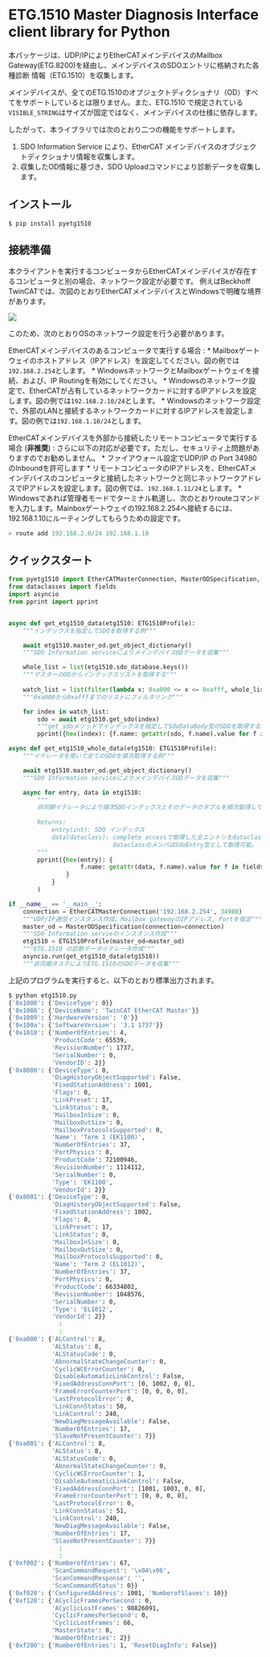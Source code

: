 # ETG.1510 Master Diagnosis Interface client library for Python

本パッケージは、UDP/IPによりEtherCATメインデバイスのMailbox Gateway(ETG.8200)を経由し、メインデバイスのSDOエントリに格納された各種診断
情報（ETG.1510）を収集します。

メインデバイスが、全てのETG.1510のオブジェクトディクショナリ（OD）すべてをサポートしているとは限りません。また、ETG.1510 で規定されている
``VISIBLE_STRING``はサイズが固定ではなく、メインデバイスの仕様に依存します。

したがって、本ライブラリでは次のとおり二つの機能をサポートします。

1. SDO Information Service により、EtherCAT メインデバイスのオブジェクトディクショナリ情報を収集します。
2. 収集したOD情報に基づき、SDO Uploadコマンドにより診断データを収集します。

## インストール

```shell
$ pip install pyetg1510
```

## 接続準備

本クライアントを実行するコンピュータからEtherCATメインデバイスが存在するコンピュータと別の場合、ネットワーク設定が必要です。
例えばBeckhoff TwinCATでは、次図のとおりEtherCATメインデバイスとWindowsで明確な境界があります。

![](docs/source/connection.png)

このため、次のとおりOSのネットワーク設定を行う必要があります。

EtherCATメインデバイスのあるコンピュータで実行する場合
    : * Mailboxゲートウェイのホストアドレス（IPアドレス）を設定してください。図の例では`192.168.2.254`とします。
    * WindowsネットワークとMailboxゲートウェイを接続、および、IP Routingを有効にしてください。
    * Windowsのネットワーク設定で、EtherCATが占有しているネットワークカードに対するIPアドレスを設定します。図の例では`192.168.2.10/24`とします。
    * Windowsのネットワーク設定で、外部のLANと接続するネットワークカードに対するIPアドレスを設定します。図の例では`192.168.1.10/24`とします。

EtherCATメインデバイスを外部から接続したリモートコンピュータで実行する場合 (**非推奨**)
    : さらに以下の対応が必要です。ただし、セキュリティ上問題がありますのでお勧めしません。
    * ファイアウォール設定でUDP/IP の Port 34980 のInboundを許可します
    * リモートコンピュータのIPアドレスを、EtherCATメインデバイスのコンピュータと接続したネットワークと同じネットワークアドレスでIPアドレスを設定します。図の例では、`192.168.1.11/24`とします。
    * Windowsであれば管理者モードでターミナル軌道し、次のとおりrouteコマンドを入力します。Mainboxゲートウェイの192.168.2.254へ接続するには、192.168.1.10にルーティングしてもらうための設定です。
    
   ``` powershell
   > route add 192.168.2.0/24 192.168.1.10
   ```

## クイックスタート

``` python
from pyetg1510 import EtherCATMasterConnection, MasterODSpecification, ETG1510Profile
from dataclasses import fields
import asyncio
from pprint import pprint


async def get_etg1510_data(etg1510: ETG1510Profile):
    """インデックスを指定してSDOを取得する例"""

    await etg1510.master_od.get_object_dictionary()
    """SDO Information serviceによりメインデバイスODデータを収集"""

    whole_list = list(etg1510.sdo_database.keys())
    """マスターのODからインデックスリストを取得する"""
    
    watch_list = list(filter(lambda x: 0xa000 <= x <= 0xafff, whole_list))
    """0xa000から0xafffまでのリストにフィルタリング"""

    for index in watch_list:
        sdo = await etg1510.get_sdo(index)
        """get_sdoメソッドでインデックスを指定してSdoDataBody型のSDOを取得する"""
        pprint({hex(index): {f.name: getattr(sdo, f.name).value for f in fields(sdo)}})

async def get_etg1510_whole_data(etg1510: ETG1510Profile):
    """イテレータを用いて全てのSDOを順次取得する例"""

    await etg1510.master_od.get_object_dictionary()
    """SDO Information serviceによりメインデバイスODデータを収集"""

    async for entry, data in etg1510:
        """
        非同期イテレータにより順次SDOインデックスとそのデータのタプルを順次取得してpprintで整形して標準出力
    
        Returns:
            entry(int): SDO インデックス
            data(dataclass): complete accessで取得した全エントリをdataclassをコンテナとして取得。
                             dataclassのメンバはSdoEntry型として取得可能。
        """
        pprint({hex(entry): {
                    f.name: getattr(data, f.name).value for f in fields(data)
                }
            }
        )

if __name__ == '__main__':
    connection = EtherCATMasterConnection('192.168.2.254', 34980)
    """UDP/IP通信インスタンス作成。Mailbox gatewayのIPアドレス, Portを指定"""
    master_od = MasterODSpecification(connection=connection)
    """SDO Information servieのインスタンス作成"""
    etg1510 = ETG1510Profile(master_od=master_od)
    """ETG.1510 の診断データイテレータ作成"""
    asyncio.run(get_etg1510_data(etg1510))
    """非同期タスクによりETG.1510のSDOデータを収集"""
```

上記のプログラムを実行すると、以下のとおり標準出力されます。

```bash
$ python etg1510.py
{'0x1000': {'DeviceType': 0}}
{'0x1008': {'DeviceName': 'TwinCAT EtherCAT Master'}}
{'0x1009': {'HardwareVersion': '0'}}
{'0x100a': {'SoftwareVersion': '3.1 1737'}}
{'0x1018': {'NumberOfEntries': 4,
            'ProductCode': 65539,
            'RevisionNumber': 1737,
            'SerialNumber': 0,
            'VendorID': 2}}
{'0x8000': {'DeviceType': 0,
            'DiagHistoryObjectSupported': False,
            'FixedStationAddress': 1001,
            'Flags': 0,
            'LinkPreset': 17,
            'LinkStatus': 0,
            'MailboxInSize': 0,
            'MailboxOutSize': 0,
            'MailboxProtocolsSupported': 0,
            'Name': 'Term 1 (EK1100)',
            'NumberOfEntries': 37,
            'PortPhysics': 0,
            'ProductCode': 72100946,
            'RevisionNumber': 1114112,
            'SerialNumber': 0,
            'Type': 'EK1100',
            'VendorId': 2}}
{'0x8001': {'DeviceType': 0,
            'DiagHistoryObjectSupported': False,
            'FixedStationAddress': 1002,
            'Flags': 0,
            'LinkPreset': 17,
            'LinkStatus': 0,
            'MailboxInSize': 0,
            'MailboxOutSize': 0,
            'MailboxProtocolsSupported': 0,
            'Name': 'Term 2 (EL1012)',
            'NumberOfEntries': 37,
            'PortPhysics': 0,
            'ProductCode': 66334802,
            'RevisionNumber': 1048576,
            'SerialNumber': 0,
            'Type': 'EL1012',
            'VendorId': 2}}
              :
              :
{'0xa000': {'ALControl': 8,
            'ALStatus': 8,
            'ALStatusCode': 0,
            'AbnormalStateChangeCounter': 0,
            'CyclicWCErrorCounter': 0,
            'DisableAutomaticLinkControl': False,
            'FixedAddressConnPort': [0, 1002, 0, 0],
            'FrameErrorCounterPort': [0, 0, 0, 0],
            'LastProtocolError': 0,
            'LinkConnStatus': 50,
            'LinkControl': 240,
            'NewDiagMessageAvailable': False,
            'NumberOfEntries': 17,
            'SlaveNotPresentCounter': 7}}
{'0xa001': {'ALControl': 8,
            'ALStatus': 8,
            'ALStatusCode': 0,
            'AbnormalStateChangeCounter': 0,
            'CyclicWCErrorCounter': 1,
            'DisableAutomaticLinkControl': False,
            'FixedAddressConnPort': [1001, 1003, 0, 0],
            'FrameErrorCounterPort': [0, 0, 0, 0],
            'LastProtocolError': 0,
            'LinkConnStatus': 51,
            'LinkControl': 240,
            'NewDiagMessageAvailable': False,
            'NumberOfEntries': 17,
            'SlaveNotPresentCounter': 7}}
              :
              :
{'0xf002': {'NumberofEntries': 67,
            'ScanCommandRequest': '\x04\x06',
            'ScanCommandResponse': '',
            'ScanCommandStatus': 0}}
{'0xf020': {'ConfiguredAddress': 1001, 'NumberofSlaves': 10}}
{'0xf120': {'ACyclicFramesPerSecond': 0,
            'ACyclicLostFrames': 98826091,
            'CyclicFramesPerSecond': 0,
            'CyclicLostFrames': 66,
            'MasterState': 0,
            'NumberOfEntries': 2}}
{'0xf200': {'NumberOfEntries': 1, 'ResetDiagInfo': False}}

```
